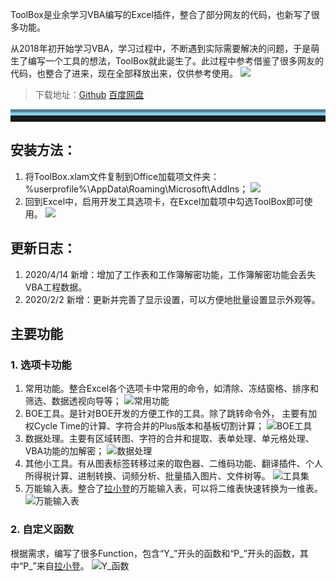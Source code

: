 ToolBox是业余学习VBA编写的Excel插件，整合了部分网友的代码，也新写了很多功能。
<!-- more -->

从2018年初开始学习VBA，学习过程中，不断遇到实际需要解决的问题，于是萌生了编写一个工具的想法，ToolBox就此诞生了。此过程中参考借鉴了很多网友的代码，也整合了进来，现在全部释放出来，仅供参考使用。
![](file://D:/文档/Gridea/post-images/1576918344716.png)

>下载地址：[Github](https://github.com/my-youth/ToolBox)   [百度网盘](https://pan.baidu.com/s/14coXQLpKg1moJCYvOfzMGg)

<hr style="height:10px;border:none;border-top:10px groove skyblue;" />

## 安装方法：
1. 将ToolBox.xlam文件复制到Office加载项文件夹：%userprofile%\AppData\Roaming\Microsoft\AddIns；
   ![](file://D:/文档/Gridea/post-images/1576918597308.png)
2. 回到Excel中，启用开发工具选项卡，在Excel加载项中勾选ToolBox即可使用。
   ![](file://D:/文档/Gridea/post-images/1576918658413.png)

## 更新日志：
1. 2020/4/14     新增：增加了工作表和工作簿解密功能，工作簿解密功能会丢失VBA工程数据。
2. 2020/2/2       新增：更新并完善了显示设置，可以方便地批量设置显示外观等。

## 主要功能
### 1. 选项卡功能
   1. 常用功能。整合Excel各个选项卡中常用的命令，如清除、冻结窗格、排序和筛选、数据透视向导等；
   ![常用功能](file://D:/文档/Gridea/post-images/1576917720096.png)
   1. BOE工具。是针对BOE开发的方便工作的工具。除了跳转命令外， 主要有加权Cycle Time的计算、字符合并的Plus版本和基板切割计算；
   ![BOE工具](file://D:/文档/Gridea/post-images/1576917748563.png)
   1. 数据处理。主要有区域转图、字符的合并和提取、表单处理、单元格处理、VBA功能的加解密；
   ![数据处理](file://D:/文档/Gridea/post-images/1576917783476.png)
   1. 其他小工具。有从图表标签转移过来的取色器、二维码功能、翻译插件、个人所得税计算、进制转换、词频分析、批量插入图片、文件树等。
   ![工具集](file://D:/文档/Gridea/post-images/1576917899481.png)
   1. 万能输入表。整合了[拉小登](http://www.ladeng6666.com/blog/)的万能输入表，可以将二维表快速转换为一维表。
   ![万能输入表](file://D:/文档/Gridea/post-images/1576918123014.png)
### 2. 自定义函数
   根据需求，编写了很多Function，包含“Y_”开头的函数和“P_”开头的函数，其中“P_”来自[拉小登](http://www.ladeng6666.com/blog/)。
   ![Y_函数](file://D:/文档/Gridea/post-images/1576918279721.png)
